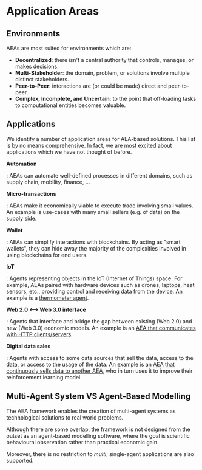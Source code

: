 # Application Areas

## Environments

AEAs are most suited for environments which are:

- **Decentralized**: there isn't a central authority that controls, manages, or makes decisions.
- **Multi-Stakeholder**: the domain, problem, or solutions involve multiple distinct stakeholders.
- **Peer-to-Peer**: interactions are (or could be made) direct and peer-to-peer.
- **Complex, Incomplete, and Uncertain**: to the point that off-loading tasks to computational entities becomes valuable.

## Applications

We identify a number of application areas for AEA-based solutions. This list is by no means comprehensive. In fact, we are most excited about applications which we have not thought of before.

**Automation**

:   AEAs can automate well-defined processes in different domains, such as supply chain, mobility, finance, ...

**Micro-transactions**

:   AEAs make it economically viable to execute trade involving small values. An example is use-cases with many small sellers (e.g. of data) on the supply side.

**Wallet**

:   AEAs can simplify interactions with blockchains. By acting as "smart wallets", they can hide away the majority of the complexities involved in using blockchains for end users.

**IoT**

:   Agents representing objects in the IoT (Internet of Things) space. For example, AEAs paired with hardware devices such as drones, laptops, heat sensors, etc., providing control and receiving data from the device. An example is a <a href="../thermometer-skills"> thermometer agent</a>.

**Web 2.0 <--> Web 3.0 interface**

:   Agents that interface and bridge the gap between existing (Web 2.0) and new (Web 3.0) economic models. An example is an <a href="../http-connection-and-skill"> AEA that communicates with HTTP clients/servers</a>.

**Digital data sales**

:   Agents with access to some data sources that sell the data, access to the data, or access to the usage of the data. An example is an <a href="../ml-skills">AEA that continuously sells data to another AEA</a>, who in turn uses it to improve their reinforcement learning model.

## Multi-Agent System VS Agent-Based Modelling

The AEA framework enables the creation of multi-agent systems as technological solutions to real world problems. 

Although there are some overlap, the framework is not designed from the outset as an agent-based modelling software, where the goal is scientific behavioural observation rather than practical economic gain.

Moreover, there is no restriction to _multi_; single-agent applications are also supported.
